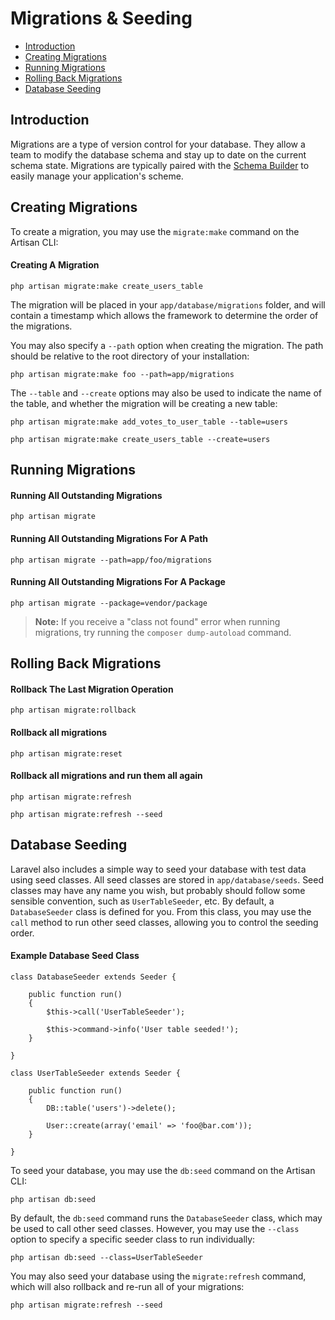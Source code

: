 # Migrations & Seeding

- [Introduction](#introduction)
- [Creating Migrations](#creating-migrations)
- [Running Migrations](#running-migrations)
- [Rolling Back Migrations](#rolling-back-migrations)
- [Database Seeding](#database-seeding)

<a name="introduction"></a>
## Introduction

Migrations are a type of version control for your database. They allow a team to modify the database schema and stay up to date on the current schema state. Migrations are typically paired with the [Schema Builder](/docs/schema) to easily manage your application's scheme.

<a name="creating-migrations"></a>
## Creating Migrations

To create a migration, you may use the `migrate:make` command on the Artisan CLI:

#### Creating A Migration

	php artisan migrate:make create_users_table

The migration will be placed in your `app/database/migrations` folder, and will contain a timestamp which allows the framework to determine the order of the migrations.

You may also specify a `--path` option when creating the migration. The path should be relative to the root directory of your installation:

	php artisan migrate:make foo --path=app/migrations

The `--table` and `--create` options may also be used to indicate the name of the table, and whether the migration will be creating a new table:

	php artisan migrate:make add_votes_to_user_table --table=users

	php artisan migrate:make create_users_table --create=users

<a name="running-migrations"></a>
## Running Migrations

#### Running All Outstanding Migrations

	php artisan migrate

#### Running All Outstanding Migrations For A Path

	php artisan migrate --path=app/foo/migrations

#### Running All Outstanding Migrations For A Package

	php artisan migrate --package=vendor/package

> **Note:** If you receive a "class not found" error when running migrations, try running the `composer dump-autoload` command.

<a name="rolling-back-migrations"></a>
## Rolling Back Migrations

#### Rollback The Last Migration Operation

	php artisan migrate:rollback

#### Rollback all migrations

	php artisan migrate:reset

#### Rollback all migrations and run them all again

	php artisan migrate:refresh

	php artisan migrate:refresh --seed

<a name="database-seeding"></a>
## Database Seeding

Laravel also includes a simple way to seed your database with test data using seed classes. All seed classes are stored in `app/database/seeds`. Seed classes may have any name you wish, but probably should follow some sensible convention, such as `UserTableSeeder`, etc. By default, a `DatabaseSeeder` class is defined for you. From this class, you may use the `call` method to run other seed classes, allowing you to control the seeding order.

#### Example Database Seed Class

	class DatabaseSeeder extends Seeder {

		public function run()
		{
			$this->call('UserTableSeeder');

			$this->command->info('User table seeded!');
		}

	}

	class UserTableSeeder extends Seeder {

		public function run()
		{
			DB::table('users')->delete();

			User::create(array('email' => 'foo@bar.com'));
		}

	}

To seed your database, you may use the `db:seed` command on the Artisan CLI:

	php artisan db:seed

By default, the `db:seed` command runs the `DatabaseSeeder` class, which may be used to call other seed classes. However, you may use the `--class` option to specify a specific seeder class to run individually:

	php artisan db:seed --class=UserTableSeeder

You may also seed your database using the `migrate:refresh` command, which will also rollback and re-run all of your migrations:

	php artisan migrate:refresh --seed
